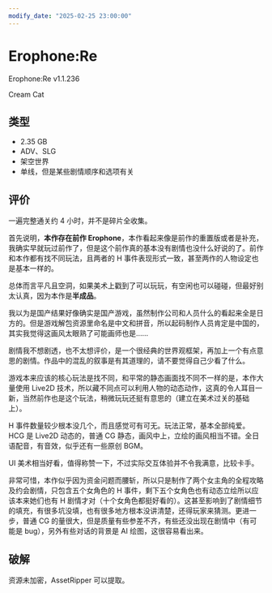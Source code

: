 ```yaml
---
modify_date: "2025-02-25 23:00:00"
---
```


# Erophone:Re

Erophone:Re v1.1.236

Cream Cat

## 类型

- 2.35 GB
- ADV、SLG
- 架空世界
- 单线，但是某些剧情顺序和选项有关

## 评价

一遍完整通关约 4 小时，并不是碎片全收集。

首先说明，**本作存在前作 Erophone**，本作看起来像是前作的重置版或者是补充，我确实早就玩过前作了，但是这个前作真的基本没有剧情也没什么好说的了。前作和本作都有找不同玩法，且两者的 H 事件表现形式一致，甚至两作的人物设定也是基本一样的。

总体而言平凡且空洞，如果美术上戳到了可以玩玩，有空闲也可以碰碰，但最好别太认真，因为本作是**半成品**。

我以为是国产结果好像确实是国产游戏，虽然制作公司和人员什么的看起来全是日方的。但是游戏解包资源里命名是中文和拼音，所以起码制作人员肯定是中国的，其实我觉得这画风太眼熟了可能画师也是……

剧情我不想剧透，也不太想评价，是一个很经典的世界观框架，再加上一个有点意思的剧情。作品中的混乱的叙事是有其道理的，请不要觉得自己少看了什么。

游戏本来应该的核心玩法是找不同，和平常的静态画面找不同不一样的是，本作大量使用 Live2D 技术，所以藏不同点可以利用人物的动态动作，这真的令人耳目一新，当然前作也是这个玩法，稍微玩玩还挺有意思的（建立在美术过关的基础上）。

H 事件数量较少根本没几个，而且感觉可有可无。玩法正常，基本全部纯爱。HCG 是 Live2D 动态的，普通 CG 静态，画风中上，立绘的画风相当不错。全日语配音，有音效，似乎还有一些原创 BGM。

UI 美术相当好看，值得称赞一下，不过实际交互体验并不令我满意，比较卡手。

非常可惜，本作似乎因为资金问题而腰斩，所以只是制作了两个女主角的全程攻略及约会剧情，只包含五个女角色的 H 事件，剩下五个女角色也有动态立绘所以应该本来她们也有 H 剧情才对（十个女角色都挺好看的）。这甚至影响到了剧情细节的填充，有很多坑没填，也有很多地方根本没讲清楚，还得玩家来猜测。更进一步，普通 CG 的量很大，但是质量有些参差不齐，有些还没出现在剧情中（有可能是 bug），另外有些对话的背景是 AI 绘图，这很容易看出来。

## 破解

资源未加密，AssetRipper 可以提取。
